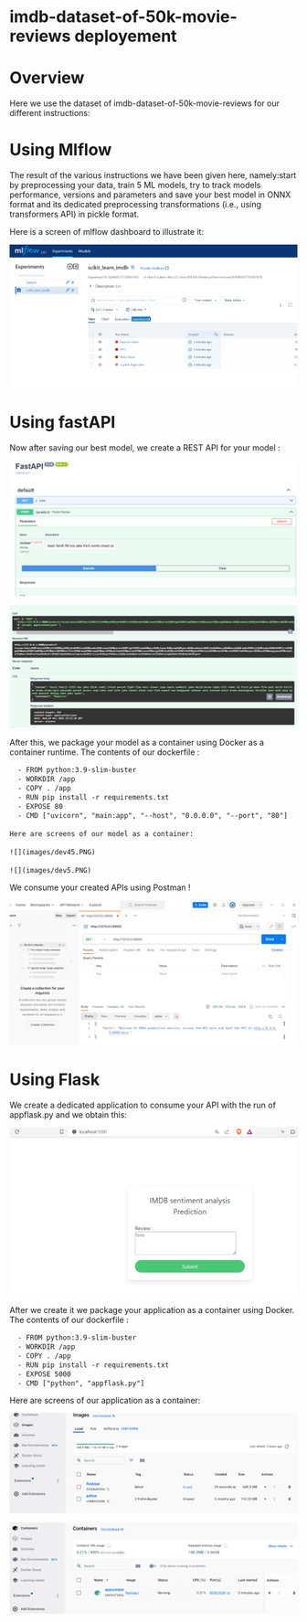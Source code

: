# imdb-dataset-of-50k-movie-reviews deployement

# Overview
Here we use the dataset of imdb-dataset-of-50k-movie-reviews for our different instructions:

  # Using Mlflow
  The result of the various instructions we have been given here, namely:start by preprocessing your data, train 5 ML models, try to track models performance, versions and       parameters
  and save your best model in ONNX format and its dedicated preprocessing transformations
  (i.e., using transformers API) in pickle format.

  Here is a screen of mlflow dashboard to illustrate it:
  
   ![](images/dev1.PNG)

  # Using fastAPI
  Now after saving our best model, we create a REST API for your model :
  
  ![](images/dev2.PNG)
  
  ![](images/dev3.PNG)
  
  After this, we package your model as a container using Docker as a container runtime. The contents of our dockerfile :
  
      - FROM python:3.9-slim-buster 
      - WORKDIR /app
      - COPY . /app
      - RUN pip install -r requirements.txt
      - EXPOSE 80
      - CMD ["uvicorn", "main:app", "--host", "0.0.0.0", "--port", "80"]
      
    Here are screens of our model as a container:
  
    ![](images/dev45.PNG)
  
    ![](images/dev5.PNG)
  
  We consume your created APIs using Postman ! 

![](images/dev4.PNG)

# Using Flask

We create a dedicated application to consume your API with the run of appflask.py and we obtain this:

![](images/dev7.PNG)

After we create it we package your application as a container using Docker. The contents of our dockerfile :

      - FROM python:3.9-slim-buster 
      - WORKDIR /app
      - COPY . /app
      - RUN pip install -r requirements.txt
      - EXPOSE 5000
      - CMD ["python", "appflask.py"]

Here are screens of our application as a container:

 ![](images/dev8.PNG) 

 ![](images/dev9.PNG)

 



